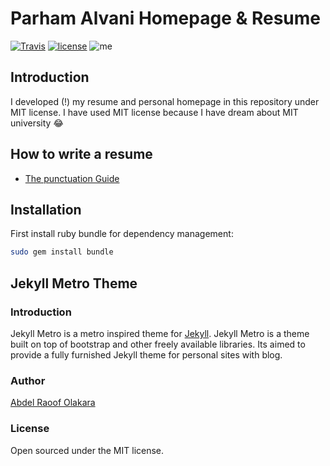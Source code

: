 # Parham Alvani Homepage & Resume
[![Travis](https://img.shields.io/travis/1995parham/1995parham.github.io.svg?style=flat-square)](https://travis-ci.org/1995parham/1995parham.github.io)
[![license](https://img.shields.io/github/license/1995parham/1995parham.github.io.svg?style=flat-square)]()
![me](https://img.shields.io/badge/me-parham-orange.svg?style=flat-square)


## Introduction

I developed (!) my resume and personal homepage in this repository under MIT license.
I have used MIT license because I have dream about MIT university :joy:

## How to write a resume

- [The punctuation Guide](http://www.thepunctuationguide.com/index.html)

## Installation

First install ruby bundle for dependency management:

```sh
sudo gem install bundle
```

## Jekyll Metro Theme

### Introduction

Jekyll Metro is a metro inspired theme for [Jekyll](http://jekyllrb.com).
Jekyll Metro is a theme built on top of bootstrap and other freely available libraries.
Its aimed to provide a fully furnished Jekyll theme for personal sites with blog.

### Author

[Abdel Raoof Olakara](http://abdelraoof.com/)

### License

Open sourced under the MIT license.
